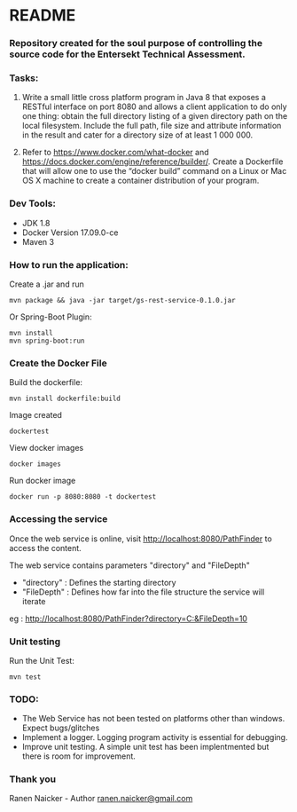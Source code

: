 # README #

### Repository created for the soul purpose of controlling the source code for the **Entersekt Technical Assessment**. ###

### Tasks: ###

1. Write a small little cross platform program in Java 8 that exposes a RESTful interface on port 8080 and allows a client application to do only one thing: obtain the full directory listing of a given directory path on the local filesystem. Include the full path, file size and attribute information in the result and cater for a directory size of at least 1 000 000.  

2.  Refer to https://www.docker.com/what-docker and https://docs.docker.com/engine/reference/builder/. Create a Dockerfile that will allow one to use the “docker build” command on a Linux or Mac OS X machine to create a container distribution of your program. 

### Dev Tools: ###

* JDK 1.8
* Docker Version 17.09.0-ce
* Maven 3


### How to run the application:  ###

Create a .jar and run

	mvn package && java -jar target/gs-rest-service-0.1.0.jar
	
Or
Spring-Boot Plugin:
	
	mvn install
	mvn spring-boot:run

### Create the Docker File ###

Build the dockerfile:

	mvn install dockerfile:build

Image created

	dockertest
	
View docker images
	
	docker images
	
Run docker image

	docker run -p 8080:8080 -t dockertest


### Accessing the service ###

Once the web service is online, visit [http://localhost:8080/PathFinder](http://localhost:8080/PathFinder) to access the content.

The web service contains parameters "directory" and "FileDepth"
* "directory" : Defines the starting directory
* "FileDepth" : Defines how far into the file structure the service will iterate

eg : [http://localhost:8080/PathFinder?directory=C:&FileDepth=10](http://localhost:8080/PathFinder?directory=C:&FileDepth=10)
	
### Unit testing ###

Run the Unit Test:

	mvn test

### TODO: ###

* The Web Service has not been tested on platforms other than windows. Expect bugs/glitches
* Implement a logger. Logging program activity is essential for debugging.
* Improve unit testing. A simple unit test has been implentmented but there is room for improvement.

### Thank you ###

Ranen Naicker - Author
ranen.naicker@gmail.com

